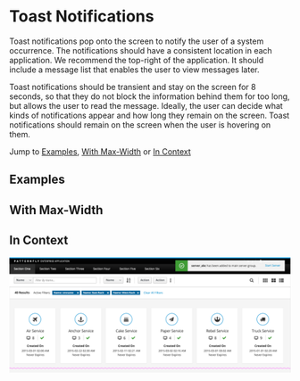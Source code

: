 # Toast Notifications

Toast notifications pop onto the screen to notify the user of a system occurrence. The notifications should have a consistent location in each application. We recommend the top-right of the application. It should include a message list that enables the user to view messages later.

Toast notifications should be transient and stay on the screen for 8 seconds, so that they do not block the information behind them for too long, but allows the user to read the message. Ideally, the user can decide what kinds of notifications appear and how long they remain on the screen. Toast notifications should remain on the screen when the user is hovering on them.

Jump to [Examples](https://www.patternfly.org/pattern-library/communication/toast-notifications/#/example-overview-1), [With Max-Width](https://www.patternfly.org/pattern-library/communication/toast-notifications/#/example-overview-2) or [In Context](https://www.patternfly.org/pattern-library/communication/toast-notifications/#/example-overview-3)

## Examples

## With Max-Width

## In Context
![Toast notification in context](img/example-toast.png)
